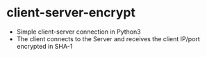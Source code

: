 # client-server-encrypt

- Simple client-server connection in Python3
- The client connects to the Server and receives the client IP/port encrypted in SHA-1
